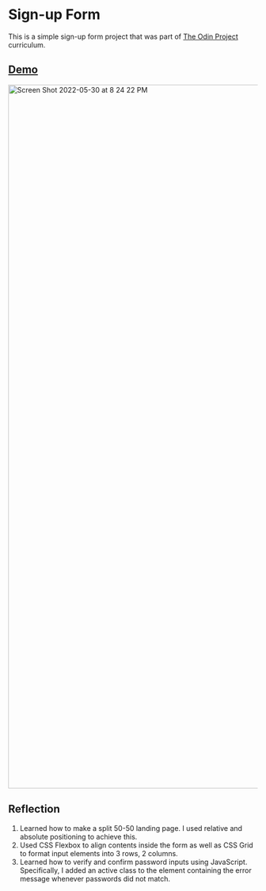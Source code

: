 # Sign-up Form

This is a simple sign-up form project that was part of [The Odin Project](https://www.theodinproject.com/lessons/node-path-intermediate-html-and-css-sign-up-form) curriculum.

## [Demo](https://signupform-donghyunsuh.netlify.app/)

<img width="1423" alt="Screen Shot 2022-05-30 at 8 24 22 PM" src="https://user-images.githubusercontent.com/79773846/171070848-dc243dcc-0a98-43aa-aed2-cdb481ab1f34.png">

## Reflection

1. Learned how to make a split 50-50 landing page. I used relative and absolute positioning to achieve this.
2. Used CSS Flexbox to align contents inside the form as well as CSS Grid to format input elements into 3 rows, 2 columns.
3. Learned how to verify and confirm password inputs using JavaScript. Specifically, I added an active class to the element containing the error message whenever passwords did not match.